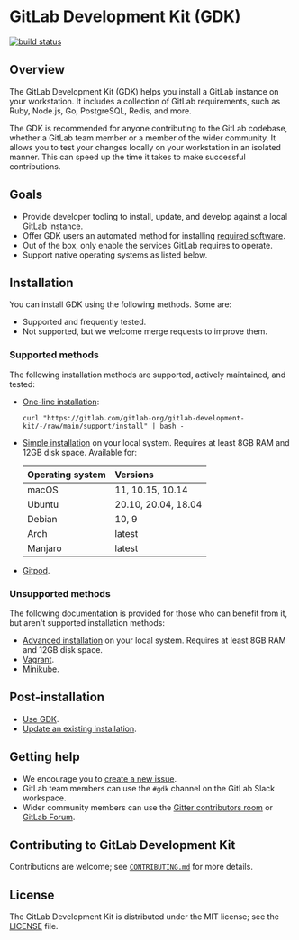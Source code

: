 # GitLab Development Kit (GDK)

[![build status](https://gitlab.com/gitlab-org/gitlab-development-kit/badges/main/pipeline.svg)](https://gitlab.com/gitlab-org/gitlab-development-kit/pipelines)

## Overview

The GitLab Development Kit (GDK) helps you install a GitLab instance on your
workstation. It includes a collection of GitLab requirements, such as Ruby,
Node.js, Go, PostgreSQL, Redis, and more.

The GDK is recommended for anyone contributing to the GitLab codebase, whether a
GitLab team member or a member of the wider community. It allows you to test
your changes locally on your workstation in an isolated manner. This can speed
up the time it takes to make successful contributions.

## Goals

- Provide developer tooling to install, update, and develop against a local GitLab instance.
- Offer GDK users an automated method for installing [required software](https://docs.gitlab.com/ee/install/requirements.html#software-requirements).
- Out of the box, only enable the services GitLab requires to operate.
- Support native operating systems as listed below.

## Installation

You can install GDK using the following methods. Some are:

- Supported and frequently tested.
- Not supported, but we welcome merge requests to improve them.

### Supported methods

The following installation methods are supported, actively maintained, and tested:

- [One-line installation](doc/index.md#one-line-installation):

  ```shell
  curl "https://gitlab.com/gitlab-org/gitlab-development-kit/-/raw/main/support/install" | bash -
  ```

- [Simple installation](doc/index.md) on your local system. Requires at least
  8GB RAM and 12GB disk space. Available for:

  | Operating system | Versions            |
  |:-----------------|:--------------------|
  | macOS            | 11, 10.15, 10.14    |
  | Ubuntu           | 20.10, 20.04, 18.04 |
  | Debian           | 10, 9               |
  | Arch             | latest              |
  | Manjaro          | latest              |

- [Gitpod](doc/howto/gitpod.md).

### Unsupported methods

The following documentation is provided for those who can benefit from it, but aren't
supported installation methods:

- [Advanced installation](doc/advanced.md) on your local system. Requires at least
  8GB RAM and 12GB disk space.
- [Vagrant](doc/howto/vagrant.md).
- [Minikube](doc/howto/kubernetes/minikube.md).

## Post-installation

- [Use GDK](doc/howto/index.md).
- [Update an existing installation](doc/index.md#update-gdk).

## Getting help

- We encourage you to [create a new issue](https://gitlab.com/gitlab-org/gitlab-development-kit/-/issues/new).
- GitLab team members can use the `#gdk` channel on the GitLab Slack workspace.
- Wider community members can use the [Gitter contributors room](https://gitter.im/gitlab/contributors)
  or [GitLab Forum](https://forum.gitlab.com/c/community/community-contributions/15).

## Contributing to GitLab Development Kit

Contributions are welcome; see [`CONTRIBUTING.md`](CONTRIBUTING.md)
for more details.

## License

The GitLab Development Kit is distributed under the MIT license; see the
[LICENSE](LICENSE) file.
